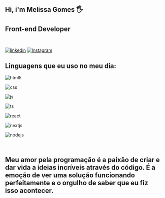 ## Hi, i'm Melissa Gomes 🖐️
## Front-end Developer 
<br>

[![linkedin](https://img.shields.io/badge/LinkedIn-0077B5?style=for-the-badge&logo=linkedin&logoColor=white=https://www.linkedin.com/in/melissa-a-b85b9b158/)](https://www.linkedin.com/in/melissa-a-b85b9b158/)
[![Instagram](https://img.shields.io/badge/Instagram-E4405F?style=for-the-badge&logo=instagram&logoColor=white)](https://www.instagram.com/mgthomaz_ti/)




## Linguagens que eu uso no meu dia:
<p>
  

<div style="display: inline_block">
  <img align="center" alt="html5" src="https://img.shields.io/badge/HTML5-E34F26?style=for-the-badge&logo=html5&logoColor=white" /><p>
  <p>
  <img align="center" alt="css" src="https://img.shields.io/badge/CSS3-1572B6?style=for-the-badge&logo=css3&logoColor=white" /><p>
  <img align="center" alt="js" src="https://img.shields.io/badge/JavaScript-F7DF1E?style=for-the-badge&logo=javascript&logoColor=black" /><p>
  <img align="center" alt="ts" src="https://img.shields.io/badge/TypeScript-007ACC?style=for-the-badge&logo=typescript&logoColor=white" /><p>
  <img align="center" alt="react" src="https://img.shields.io/badge/React-20232A?style=for-the-badge&logo=react&logoColor=61DAFB" /><p>
  <img align="center" alt="nextjs" src="https://img.shields.io/badge/next.js-000000?style=for-the-badge&logo=nextdotjs&logoColor=white" /><p>
  <img align="center" alt="nodejs" src="https://img.shields.io/badge/Node.js-43853D?style=for-the-badge&logo=node.js&logoColor=white" /><p>
  
  

</div><br/>

## Meu amor pela programação é a paixão de criar e dar vida a ideias incríveis através do código. É a emoção de ver uma solução funcionando perfeitamente e o orgulho de saber que eu fiz isso acontecer. 


